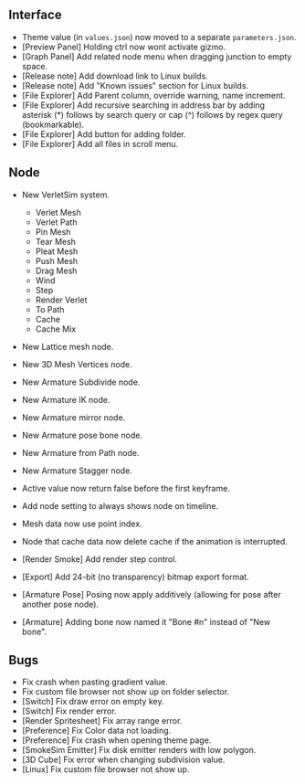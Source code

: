 ## Interface
- Theme value (in `values.json`) now moved to a separate `parameters.json`.
- [Preview Panel] Holding ctrl now wont activate gizmo.
- [Graph Panel] Add related node menu when dragging junction to empty space.
- [Release note] Add download link to Linux builds.
- [Release note] Add "Known issues" section for Linux builds.
- [File Explorer] Add Parent column, override warning, name increment.
- [File Explorer] Add recursive searching in address bar by adding asterisk (*) follows by search query or cap (^) follows by regex query (bookmarkable).
- [File Explorer] Add button for adding folder.
- [File Explorer] Add all files in scroll menu.

## Node
- New VerletSim system.
  - Verlet Mesh
  - Verlet Path
  - Pin Mesh
  - Tear Mesh
  - Pleat Mesh
  - Push Mesh
  - Drag Mesh
  - Wind
  - Step
  - Render Verlet
  - To Path
  - Cache
  - Cache Mix
- New Lattice mesh node.
- New 3D Mesh Vertices node.
- New Armature Subdivide node.
- New Armature IK node.
- New Armature mirror node.
- New Armature pose bone node.
- New Armature from Path node.
- New Armature Stagger node.
- Active value now return false before the first keyframe.
- Add node setting to always shows node on timeline.
- Mesh data now use point index.



- Node that cache data now delete cache if the animation is interrupted.
- [Render Smoke] Add render step control.
- [Export] Add 24-bit (no transparency) bitmap export format.
- [Armature Pose] Posing now apply additively (allowing for pose after another pose node).
- [Armature] Adding bone now named it "Bone #n" instead of "New bone".

## Bugs
- Fix crash when pasting gradient value.
- Fix custom file browser not show up on folder selector.
- [Switch] Fix draw error on empty key.
- [Switch] Fix render error.
- [Render Spritesheet] Fix array range error.
- [Preference] Fix Color data not loading.
- [Preference] Fix crash when opening theme page.
- [SmokeSim Emitter] Fix disk emitter renders with low polygon. 
- [3D Cube] Fix error when changing subdivision value.
- [Linux] Fix custom file browser not show up.